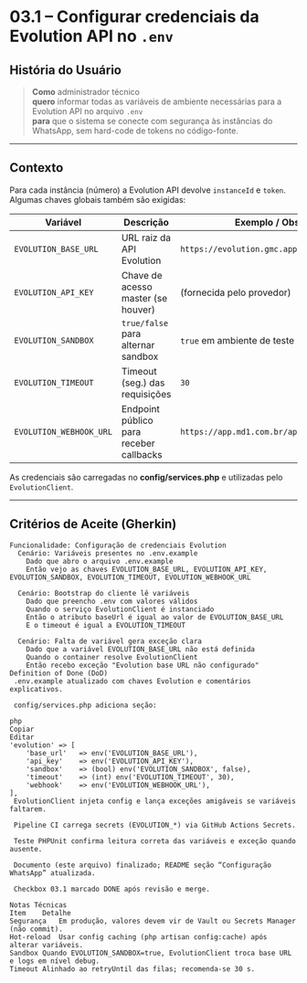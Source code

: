 <!-- /documents/user-historyes/03-1-configurar-credenciais-env.md -->

# 03.1 – Configurar credenciais da Evolution API no `.env`

## História do Usuário
> **Como** administrador técnico  
> **quero** informar todas as variáveis de ambiente necessárias para a Evolution API no arquivo `.env`  
> **para** que o sistema se conecte com segurança às instâncias do WhatsApp, sem hard-code de tokens no código-fonte.

---

## Contexto
Para cada instância (número) a Evolution API devolve `instanceId` e `token`.  
Algumas chaves globais também são exigidas:

| Variável               | Descrição                                  | Exemplo / Observação                                |
|------------------------|--------------------------------------------|-----------------------------------------------------|
| `EVOLUTION_BASE_URL`   | URL raiz da API Evolution                  | `https://evolution.gmc.app.br`                      |
| `EVOLUTION_API_KEY`    | Chave de acesso master (se houver)        | (fornecida pelo provedor)                           |
| `EVOLUTION_SANDBOX`    | `true/false` para alternar sandbox        | `true` em ambiente de teste                         |
| `EVOLUTION_TIMEOUT`    | Timeout (seg.) das requisições            | `30`                                               |
| `EVOLUTION_WEBHOOK_URL`| Endpoint público para receber callbacks   | `https://app.md1.com.br/api/webhooks/evolution`     |

As credenciais são carregadas no **config/services.php** e utilizadas pelo `EvolutionClient`.

---

## Critérios de Aceite (Gherkin)

```gherkin
Funcionalidade: Configuração de credenciais Evolution
  Cenário: Variáveis presentes no .env.example
    Dado que abro o arquivo .env.example
    Então vejo as chaves EVOLUTION_BASE_URL, EVOLUTION_API_KEY, EVOLUTION_SANDBOX, EVOLUTION_TIMEOUT, EVOLUTION_WEBHOOK_URL

  Cenário: Bootstrap do cliente lê variáveis
    Dado que preencho .env com valores válidos
    Quando o serviço EvolutionClient é instanciado
    Então o atributo baseUrl é igual ao valor de EVOLUTION_BASE_URL
    E o timeout é igual a EVOLUTION_TIMEOUT

  Cenário: Falta de variável gera exceção clara
    Dado que a variável EVOLUTION_BASE_URL não está definida
    Quando o container resolve EvolutionClient
    Então recebo exceção "Evolution base URL não configurado"
Definition of Done (DoD)
 .env.example atualizado com chaves Evolution e comentários explicativos.

 config/services.php adiciona seção:

php
Copiar
Editar
'evolution' => [
    'base_url'   => env('EVOLUTION_BASE_URL'),
    'api_key'    => env('EVOLUTION_API_KEY'),
    'sandbox'    => (bool) env('EVOLUTION_SANDBOX', false),
    'timeout'    => (int) env('EVOLUTION_TIMEOUT', 30),
    'webhook'    => env('EVOLUTION_WEBHOOK_URL'),
],
 EvolutionClient injeta config e lança exceções amigáveis se variáveis faltarem.

 Pipeline CI carrega secrets (EVOLUTION_*) via GitHub Actions Secrets.

 Teste PHPUnit confirma leitura correta das variáveis e exceção quando ausente.

 Documento (este arquivo) finalizado; README seção “Configuração WhatsApp” atualizada.

 Checkbox 03.1 marcado DONE após revisão e merge.

Notas Técnicas
Item	Detalhe
Segurança	Em produção, valores devem vir de Vault ou Secrets Manager (não commit).
Hot-reload	Usar config caching (php artisan config:cache) após alterar variáveis.
Sandbox	Quando EVOLUTION_SANDBOX=true, EvolutionClient troca base URL e logs em nível debug.
Timeout	Alinhado ao retryUntil das filas; recomenda-se 30 s.
